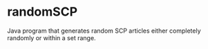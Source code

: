 # randomSCP
Java program that generates random SCP articles either completely randomly or within a set range.
